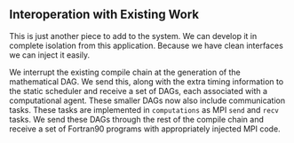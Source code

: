 
Interoperation with Existing Work
---------------------------------

This is just another piece to add to the system.  We can develop it in complete isolation from this application.  Because we have clean interfaces we can inject it easily.

We interrupt the existing compile chain at the generation of the mathematical DAG.  We send this, along with the extra timing information to the static scheduler and receive a set of DAGs, each associated with a computational agent.  These smaller DAGs now also include communication tasks.  These tasks are implemented in `computations` as MPI `send` and `recv` tasks.  We send these DAGs through the rest of the compile chain and receive a set of Fortran90 programs with appropriately injected MPI code.
